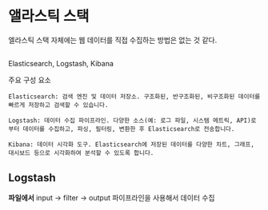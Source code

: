 # 앨라스틱 스택

엘라스틱 스택 자체에는 웹 데이터를 직접 수집하는 방법은 없는 것 같다.

##

Elasticsearch, Logstash, Kibana


주요 구성 요소

    Elasticsearch: 검색 엔진 및 데이터 저장소. 구조화된, 반구조화된, 비구조화된 데이터를 빠르게 저장하고 검색할 수 있습니다.

    Logstash: 데이터 수집 파이프라인. 다양한 소스(예: 로그 파일, 시스템 메트릭, API)로부터 데이터를 수집하고, 파싱, 필터링, 변환한 후 Elasticsearch로 전송합니다.

    Kibana: 데이터 시각화 도구. Elasticsearch에 저장된 데이터를 다양한 차트, 그래프, 대시보드 등으로 시각화하여 분석할 수 있도록 합니다.

## Logstash

**파일에서** input -> filter -> output 파이프라인을 사용해서 데이터 수집
